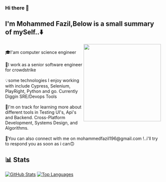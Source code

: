 ### Hi there 👋
## I'm Mohammed Fazil,Below is a small summary of mySelf..⬇️ 

<img
  align="right"
  width="250"
  height="250"
  src="https://media.giphy.com/media/v1.Y2lkPTc5MGI3NjExeTJuYjU4eHFqOG9tOHc4OW05anIwdXVzYnZzYWh6ZzYxZG4wZXJiYSZlcD12MV9naWZzX3NlYXJjaCZjdD1n/bGgsc5mWoryfgKBx1u/giphy.gif"
/>
</p><br/>
🎓I'am computer science engineer<br/>
<br/>
💫I work as a senior software engineer for crowdstrike<br/>
<br/>
💡some technologies I enjoy working with include Cypress, Selenium, PlayRight, Python and go. Currently Diggin SRE/Devops Tools
  <br/>
  <br/>
💫I'm on track for learning more about different tools in Testing UI's, Api's and Backend. Cross-Platform Development, Systems Design, and Algorithms.<br/>
  <br/>
📧You can also connect with me on  mohammedfazil196@gmail.com !..i'll try to respond you as soon as i can🙃 
  <br/>


## 📊 Stats
[![GitHub Stats](https://github-readme-stats.vercel.app/api?username=ffaazz15&show_icons=true&theme=dark)](https://github.com/ffaazz15)
[![Top Languages](https://github-readme-stats.vercel.app/api/top-langs/?username=ffaazz15&layout=compact)](https://github.com/ffaazz15)


